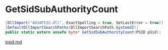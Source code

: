 # GetSidSubAuthorityCount

```csharp
[DllImport("ADVAPI32.dll", ExactSpelling = true, SetLastError = true)]
[DefaultDllImportSearchPaths(DllImportSearchPath.System32)]
public static extern unsafe byte* GetSidSubAuthorityCount(PSID pSid);
```

[psid.md](../foundation/psid.md "mention")

